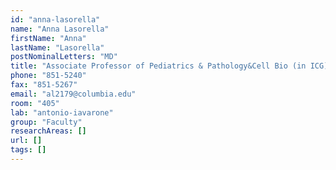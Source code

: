 ```yaml
---
id: "anna-lasorella"
name: "Anna Lasorella"
firstName: "Anna"
lastName: "Lasorella"
postNominalLetters: "MD"
title: "Associate Professor of Pediatrics & Pathology&Cell Bio (in ICG)"
phone: "851-5240"
fax: "851-5267"
email: "al2179@columbia.edu"
room: "405"
lab: "antonio-iavarone"
group: "Faculty"
researchAreas: []
url: []
tags: []
---
```

